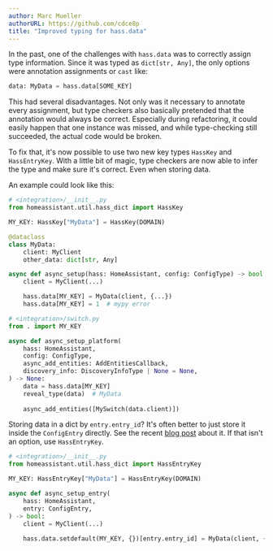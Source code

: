 ```yaml
---
author: Marc Mueller
authorURL: https://github.com/cdce8p
title: "Improved typing for hass.data"
---
```


In the past, one of the challenges with `hass.data` was to correctly assign type information. Since it was typed as `dict[str, Any]`, the only options were annotation assignments or `cast` like:

```py
data: MyData = hass.data[SOME_KEY]
```

This had several disadvantages. Not only was it necessary to annotate every assignment, but type checkers also basically pretended that the annotation would always be correct. Especially during refactoring, it could easily happen that one instance was missed, and while type-checking still succeeded, the actual code would be broken.

To fix that, it's now possible to use two new key types `HassKey` and `HassEntryKey`. With a little bit of magic, type checkers are now able to infer the type and make sure it's correct. Even when storing data.


An example could look like this:
```py
# <integration>/__init__.py
from homeassistant.util.hass_dict import HassKey

MY_KEY: HassKey["MyData"] = HassKey(DOMAIN)

@dataclass
class MyData:
    client: MyClient
    other_data: dict[str, Any]

async def async_setup(hass: HomeAssistant, config: ConfigType) -> bool:
    client = MyClient(...)

    hass.data[MY_KEY] = MyData(client, {...})
    hass.data[MY_KEY] = 1  # mypy error
```

```py    
# <integration>/switch.py
from . import MY_KEY

async def async_setup_platform(
    hass: HomeAssistant,
    config: ConfigType,
    async_add_entities: AddEntitiesCallback,
    discovery_info: DiscoveryInfoType | None = None,
) -> None:
    data = hass.data[MY_KEY]
    reveal_type(data)  # MyData
    
    async_add_entities([MySwitch(data.client)])
```

Storing data in a dict by `entry.entry_id`? It's often better to just store it inside the `ConfigEntry` directly. See the recent [blog post](/blog/2024/04/30/store-runtime-data-inside-config-entry) about it. If that isn't an option, use `HassEntryKey`.

```py
# <integration>/__init__.py
from homeassistant.util.hass_dict import HassEntryKey

MY_KEY: HassEntryKey["MyData"] = HassEntryKey(DOMAIN)

async def async_setup_entry(
    hass: HomeAssistant,
    entry: ConfigEntry,
) -> bool:
    client = MyClient(...)
    
    hass.data.setdefault(MY_KEY, {})[entry.entry_id] = MyData(client, {...})
```
